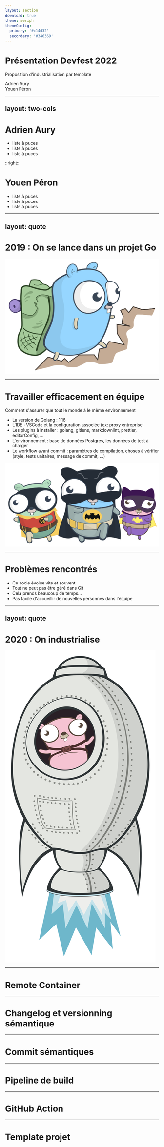 ```yaml
---
layout: section
download: true
theme: seriph
themeConfig:
  primary: '#c14d32'
  secondary: '#346369'
---
```


# Présentation Devfest 2022

Proposition d'industrialisation par template

<div class="absolute bottom-10 right-10">
  <span class="font-700">
    Adrien Aury<br/>
    Youen Péron
  </span>
</div>

---
layout: two-cols
---

# Adrien Aury

- liste à puces
- liste à puces
- liste à puces

::right::

# Youen Péron

- liste à puces
- liste à puces
- liste à puces

<!--
TODO : ajouter les photos, les liens vers les profils
-->

---
layout: quote
---

# 2019 : On se lance dans un projet Go

<img src="/images/gophers/hiking.svg" class="h-40 absolute bottom-10 right-10">

<!--
Source image: https://github.com/egonelbre/gophers
-->

---

# Travailler efficacement en équipe

Comment s'assurer que tout le monde à le même environnement

- La version de Golang : 1.16
- L'IDE : VSCode et la configuration associée (ex: proxy entreprise)
- Les plugins à installer : golang, gitlens, markdownlint, prettier, editorConfig, ...
- L'environnement : base de données Postgres, les données de test à charger
- Le workflow avant commit : paramètres de compilation, choses à vérifier (style, tests unitaires, message de commit, ...)

<img src="/images/gophers/gotham.svg" class="h-30 mt-5 mx-auto">

---

# Problèmes rencontrés

- Ce socle évolue vite et souvent
- Tout ne peut pas être géré dans Git
- Cela prends beaucoup de temps...
- Pas facile d'accueillir de nouvelles personnes dans l'équipe

---
layout: quote
---

# 2020 : On industrialise

<img src="/images/gophers/rocket.svg" class="h-80 absolute bottom-10 right-10">

---

# Remote Container

---

# Changelog et versionning sémantique

---

# Commit sémantiques

---

# Pipeline de build

---

# GitHub Action

---

# Template projet
